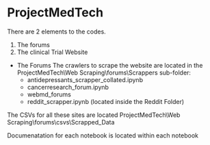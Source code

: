# ProjectMedTech
There are 2 elements to the codes. 
 1. The forums
 2. The clinical Trial Website

 - The Forums
 The crawlers to scrape the website are located in the ProjectMedTech\Web Scraping\forums\Scrappers sub-folder:
    - antidepressants_scrapper_collated.ipynb
    - cancerresearch_forum.ipynb
    - webmd_forums
    - reddit_scrapper.ipynb (located inside the Reddit Folder)

The CSVs for all these sites are located ProjectMedTech\Web Scraping\forums\csvs\Scrapped_Data

Documenatation for each notebook is located within each notebook

